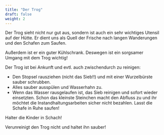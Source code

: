 ```yaml
---
title: "Der Trog"
draft: false
weight: 2
---
```


Der Trog sieht nicht nur gut aus, sondern ist auch ein sehr wichtiges Utensil auf der Hütte.
Er dient uns als Quell der Frische nach langen Wanderungen und den Schafen zum Saufen.

Außerdem ist er ein guter Kühlschrank. Deswegen ist ein sorgsamer Umgang mit dem Trog wichtig!

Der Trog ist bei Ankunft und evtl. auch zwischendurch zu reinigen:
- Den Stopsel rausziehen (nicht das Sieb!!) und mit einer Wurzelbürste sauber schrubben. 
- Alles sauber ausspülen und Wasserhahn zu.
- Wenn das Wasser rausgelaufen ist, das Sieb reinigen und sofort wieder einsetzten. Schon das kleinste Steinchen macht den Abfluss zu und ihr möchtet die Instandhaltungsarbeiten sicher nicht bezahlen.
Lasst die Schafe in Ruhe saufen! 

Halter die Kinder in Schach! 

Verunreinigt den Trog nicht und haltet ihn sauber!



